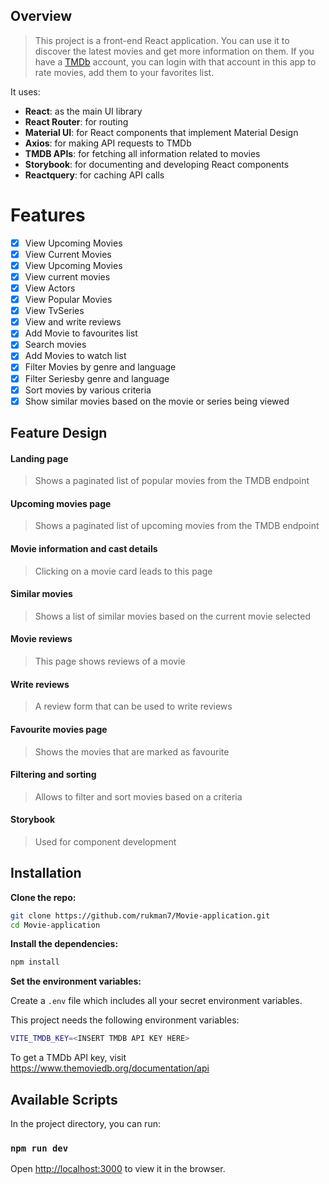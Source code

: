## Overview 

> This project is a front-end React application. You can use it to discover the latest movies and get more information on them. If you have a [TMDb](https://www.themoviedb.org/) account, you can login with that account in this app to rate movies, add them to your favorites list.

It uses:

- **React**: as the main UI library
- **React Router**: for routing
- **Material UI**: for React components that implement Material Design
- **Axios**: for making API requests to TMDb
- **TMDB APIs**: for fetching all information related to movies
- **Storybook**: for documenting and developing React components
- **Reactquery**: for caching API calls

# Features

- [x] View Upcoming Movies
- [x] View Current Movies
- [x] View Upcoming Movies 
- [x] View current movies 
- [x] View Actors
- [x] View Popular Movies
- [x] View TvSeries
- [x] View and write reviews 
- [x] Add Movie to favourites list 
- [x] Search movies 
- [x] Add Movies to watch list 
- [x] Filter Movies by genre and language 
- [x] Filter Seriesby genre and language
- [x] Sort movies by various criteria 
- [x] Show similar movies based on the movie or series being viewed

## Feature Design

#### Landing page

> Shows a paginated list of popular movies from the TMDB endpoint



#### Upcoming movies page   

> Shows a paginated list of upcoming movies from the TMDB endpoint


#### Movie information and cast details

> Clicking on a movie card leads to this page




#### Similar movies

> Shows a list of similar movies based on the current movie selected



#### Movie reviews

> This page shows reviews of a movie



#### Write reviews

> A review form that can be used to write reviews



#### Favourite movies page

> Shows the movies that are marked as favourite



#### Filtering and sorting

> Allows to filter and sort movies based on a criteria



#### Storybook

> Used for component development



 

## Installation

**Clone the repo:**

```bash
git clone https://github.com/rukman7/Movie-application.git
cd Movie-application
```

**Install the dependencies:**

```bash
npm install
```

**Set the environment variables:**

Create a `.env` file which includes all your secret environment variables.

This project needs the following environment variables:

```bash
VITE_TMDB_KEY=<INSERT TMDB API KEY HERE>
```

To get a TMDb API key, visit https://www.themoviedb.org/documentation/api

## Available Scripts

In the project directory, you can run:

### `npm run dev`

Open [http://localhost:3000](http://localhost:3000) to view it in the browser.
